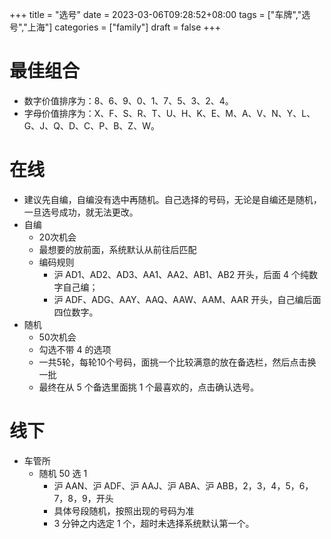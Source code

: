 +++
title = "选号"
date = 2023-03-06T09:28:52+08:00
tags = ["车牌","选号","上海"]
categories = ["family"]
draft = false
+++
# 最佳组合  
-   数字价值排序为：8、6、9、0、1、7、5、3、2、4。  
-   字母价值排序为：X、F、S、R、T、U、H、K、E、M、A、V、N、Y、L、G、J、Q、D、C、P、B、Z、W。  
# 在线  
-   建议先自编，自编没有选中再随机。自己选择的号码，无论是自编还是随机，一旦选号成功，就无法更改。  
-   自编  
    -   20次机会  
    -   最想要的放前面，系统默认从前往后匹配  
    -   编码规则  
        -   沪 AD1、AD2、AD3、AA1、AA2、AB1、AB2 开头，后面 4 个纯数字自己编；  
        -   沪 ADF、ADG、AAY、AAQ、AAW、AAM、AAR 开头，自己编后面四位数字。  
-   随机  
    -   50次机会  
    -   勾选不带 4 的选项  
    -   一共5轮，每轮10个号码，面挑一个比较满意的放在备选栏，然后点击换一批  
    -   最终在从 5 个备选里面挑 1 个最喜欢的，点击确认选号。  
            
# 线下  
-   车管所  
    -   随机 50 选 1  
        -   沪 AAN、沪 ADF、沪 AAJ、沪 ABA、沪 ABB，2，3，4，5，6，7，8，9，开头  
        -   具体号段随机，按照出现的号码为准  
        -   3 分钟之内选定 1 个，超时未选择系统默认第一个。